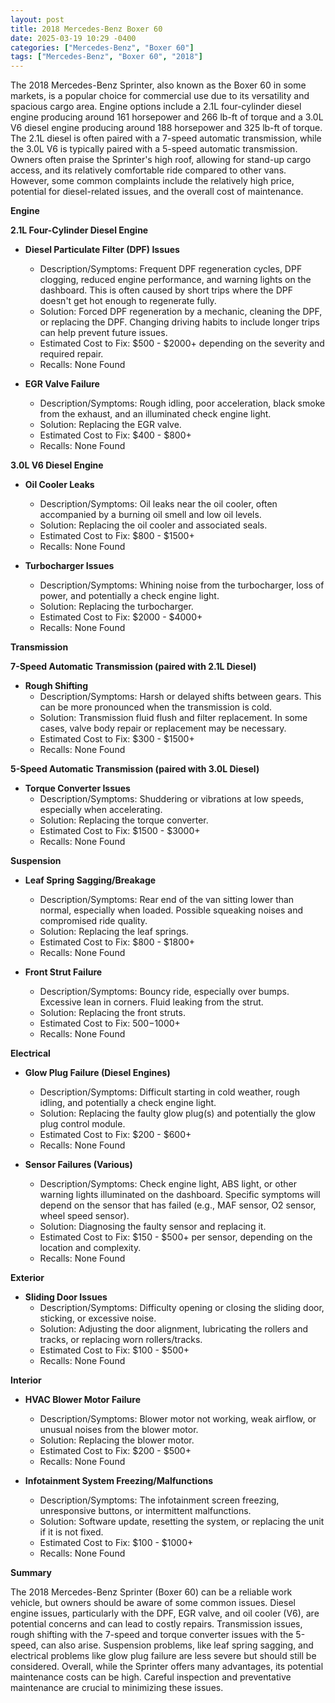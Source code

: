 ```yaml
---
layout: post
title: 2018 Mercedes-Benz Boxer 60
date: 2025-03-19 10:29 -0400
categories: ["Mercedes-Benz", "Boxer 60"]
tags: ["Mercedes-Benz", "Boxer 60", "2018"]
---
```

The 2018 Mercedes-Benz Sprinter, also known as the Boxer 60 in some markets, is a popular choice for commercial use due to its versatility and spacious cargo area. Engine options include a 2.1L four-cylinder diesel engine producing around 161 horsepower and 266 lb-ft of torque and a 3.0L V6 diesel engine producing around 188 horsepower and 325 lb-ft of torque. The 2.1L diesel is often paired with a 7-speed automatic transmission, while the 3.0L V6 is typically paired with a 5-speed automatic transmission. Owners often praise the Sprinter's high roof, allowing for stand-up cargo access, and its relatively comfortable ride compared to other vans. However, some common complaints include the relatively high price, potential for diesel-related issues, and the overall cost of maintenance.

**Engine**

**2.1L Four-Cylinder Diesel Engine**

* **Diesel Particulate Filter (DPF) Issues**
    * Description/Symptoms: Frequent DPF regeneration cycles, DPF clogging, reduced engine performance, and warning lights on the dashboard. This is often caused by short trips where the DPF doesn't get hot enough to regenerate fully.
    * Solution: Forced DPF regeneration by a mechanic, cleaning the DPF, or replacing the DPF. Changing driving habits to include longer trips can help prevent future issues.
    * Estimated Cost to Fix: $500 - $2000+ depending on the severity and required repair.
    * Recalls: None Found

* **EGR Valve Failure**
    * Description/Symptoms: Rough idling, poor acceleration, black smoke from the exhaust, and an illuminated check engine light.
    * Solution: Replacing the EGR valve.
    * Estimated Cost to Fix: $400 - $800+
    * Recalls: None Found

**3.0L V6 Diesel Engine**

* **Oil Cooler Leaks**
    * Description/Symptoms: Oil leaks near the oil cooler, often accompanied by a burning oil smell and low oil levels.
    * Solution: Replacing the oil cooler and associated seals.
    * Estimated Cost to Fix: $800 - $1500+
    * Recalls: None Found

* **Turbocharger Issues**
    * Description/Symptoms: Whining noise from the turbocharger, loss of power, and potentially a check engine light.
    * Solution: Replacing the turbocharger.
    * Estimated Cost to Fix: $2000 - $4000+
    * Recalls: None Found

**Transmission**

**7-Speed Automatic Transmission (paired with 2.1L Diesel)**

* **Rough Shifting**
    * Description/Symptoms: Harsh or delayed shifts between gears. This can be more pronounced when the transmission is cold.
    * Solution: Transmission fluid flush and filter replacement. In some cases, valve body repair or replacement may be necessary.
    * Estimated Cost to Fix: $300 - $1500+
    * Recalls: None Found

**5-Speed Automatic Transmission (paired with 3.0L Diesel)**

* **Torque Converter Issues**
    * Description/Symptoms: Shuddering or vibrations at low speeds, especially when accelerating.
    * Solution: Replacing the torque converter.
    * Estimated Cost to Fix: $1500 - $3000+
    * Recalls: None Found

**Suspension**

* **Leaf Spring Sagging/Breakage**
    * Description/Symptoms: Rear end of the van sitting lower than normal, especially when loaded.  Possible squeaking noises and compromised ride quality.
    * Solution: Replacing the leaf springs.
    * Estimated Cost to Fix: $800 - $1800+
    * Recalls: None Found

* **Front Strut Failure**
    * Description/Symptoms: Bouncy ride, especially over bumps.  Excessive lean in corners.  Fluid leaking from the strut.
    * Solution: Replacing the front struts.
    * Estimated Cost to Fix: $500-$1000+
    * Recalls: None Found

**Electrical**

* **Glow Plug Failure (Diesel Engines)**
    * Description/Symptoms: Difficult starting in cold weather, rough idling, and potentially a check engine light.
    * Solution: Replacing the faulty glow plug(s) and potentially the glow plug control module.
    * Estimated Cost to Fix: $200 - $600+
    * Recalls: None Found

* **Sensor Failures (Various)**
    * Description/Symptoms: Check engine light, ABS light, or other warning lights illuminated on the dashboard. Specific symptoms will depend on the sensor that has failed (e.g., MAF sensor, O2 sensor, wheel speed sensor).
    * Solution: Diagnosing the faulty sensor and replacing it.
    * Estimated Cost to Fix: $150 - $500+ per sensor, depending on the location and complexity.
    * Recalls: None Found

**Exterior**

* **Sliding Door Issues**
    * Description/Symptoms: Difficulty opening or closing the sliding door, sticking, or excessive noise.
    * Solution: Adjusting the door alignment, lubricating the rollers and tracks, or replacing worn rollers/tracks.
    * Estimated Cost to Fix: $100 - $500+
    * Recalls: None Found

**Interior**

* **HVAC Blower Motor Failure**
    * Description/Symptoms: Blower motor not working, weak airflow, or unusual noises from the blower motor.
    * Solution: Replacing the blower motor.
    * Estimated Cost to Fix: $200 - $500+
    * Recalls: None Found

* **Infotainment System Freezing/Malfunctions**
    * Description/Symptoms: The infotainment screen freezing, unresponsive buttons, or intermittent malfunctions.
    * Solution: Software update, resetting the system, or replacing the unit if it is not fixed.
    * Estimated Cost to Fix: $100 - $1000+
    * Recalls: None Found

**Summary**

The 2018 Mercedes-Benz Sprinter (Boxer 60) can be a reliable work vehicle, but owners should be aware of some common issues. Diesel engine issues, particularly with the DPF, EGR valve, and oil cooler (V6), are potential concerns and can lead to costly repairs. Transmission issues, rough shifting with the 7-speed and torque converter issues with the 5-speed, can also arise. Suspension problems, like leaf spring sagging, and electrical problems like glow plug failure are less severe but should still be considered. Overall, while the Sprinter offers many advantages, its potential maintenance costs can be high. Careful inspection and preventative maintenance are crucial to minimizing these issues.

